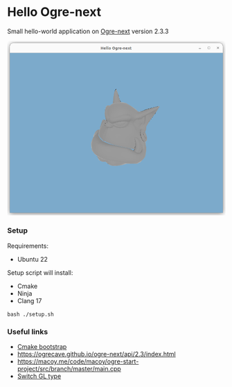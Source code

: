 # Hello Ogre-next

Small hello-world application on [Ogre-next](https://github.com/OGRECave/ogre-next) version 2.3.3

![result.png](result.png)

### Setup

Requirements:

* Ubuntu 22

Setup script will install:

* Cmake
* Ninja
* Clang 17

```shell
bash ./setup.sh
```

### Useful links

* [Cmake bootstrap](https://github.com/OGRECave/ogre-next/blob/dd50b3d7bbd7601b7101114f9d13856936b0bc7f/Samples/2.0/Tutorials/EmptyProject/CMake/Bootstrap.cmake#L13-L17)
* https://ogrecave.github.io/ogre-next/api/2.3/index.html
* https://macoy.me/code/macoy/ogre-start-project/src/branch/master/main.cpp
* [Switch GL type](https://github.com/iwatake2222/FastGameOfLife/issues/3#issuecomment-975219575)
